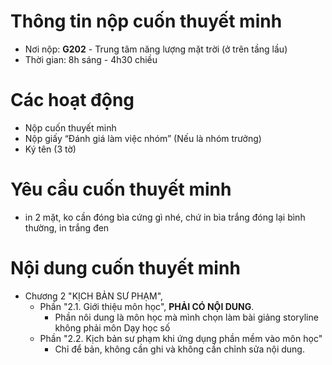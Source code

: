 # Thông tin nộp cuốn thuyết minh
- Nơi nộp: **G202** - Trung tâm năng lượng mặt trời (ở trên tầng lầu)
- Thời gian: 8h sáng - 4h30 chiều

# Các hoạt động
- Nộp cuốn thuyết minh
- Nộp giấy “Đánh giá làm việc nhóm” (Nếu là nhóm trưởng)
- Ký tên (3 tờ)

# Yêu cầu cuốn thuyết minh
- in 2 mặt, ko cần đóng bìa cứng gì nhé, chứ in bìa trắng đóng lại bình thường, in trắng đen

# Nội dung cuốn thuyết minh
- Chương 2 "KỊCH BẢN SƯ PHẠM", 
    + Phần "2.1. Giới thiệu môn học", **PHẢI CÓ NỘI DUNG**.
        + Phần nôi dung là môn học mà mình chọn làm bài giảng storyline không phải môn Dạy học số
    + Phần "2.2. Kịch bản sư phạm khi ứng dụng phần mềm vào môn học"
        + Chỉ để bản, không cần ghi và không cần chỉnh sửa nội dung.

